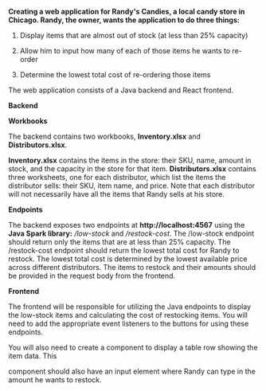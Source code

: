 **Creating a web application for Randy's Candies, a local candy store in Chicago. Randy, the owner, wants the application to do three things:**

1. Display items that are almost out of stock (at less than 25% capacity)

2. Allow him to input how many of each of those items he wants to re-order

3. Determine the lowest total cost of re-ordering those items

The web application consists of a Java backend and React frontend.

**Backend**

**Workbooks**

The backend contains two workbooks, **Inventory.xlsx** and **Distributors.xlsx**. 

**Inventory.xlsx** contains the items in the store: their SKU, name, amount in stock, and the capacity in the store for that item. 
**Distributors.xlsx** contains three worksheets, one for each distributor, which list the items the distributor sells: their SKU, item name, and price. Note that each distributor will not necessarily have all the items that Randy sells at his store.


**Endpoints**

The backend exposes two endpoints at **http://localhost:4567** using the **Java Spark library:** _/low-stock_ and _/restock-cost_. The /low-stock endpoint should return only the items that are at less than 25% capacity. The /restock-cost endpoint should return the lowest total cost for Randy to restock. The lowest total cost is determined by the lowest available price across different distributors. The items to restock and their amounts should be provided in the request body from the frontend.

**Frontend**

The frontend will be responsible for utilizing the Java endpoints to display the low-stock items and calculating the cost of restocking items. You will need to add the appropriate event listeners to the buttons for using these endpoints.

You will also need to create a component to display a table row showing the item data. This

component should also have an input element where Randy can type in the amount he wants to restock.
